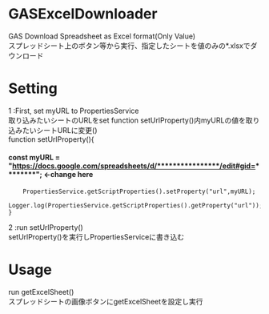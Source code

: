 # GASExcelDownloader
GAS Download Spreadsheet as Excel format(Only Value)  
スプレッドシート上のボタン等から実行、指定したシートを値のみの*.xlsxでダウンロード  

# Setting

1 :First, set myURL to PropertiesService  
  取り込みたいシートのURLをset
  function setUrlProperty()内myURLの値を取り込みたいシートURLに変更()  
    function setUrlProperty(){  
####    const myURL = "https://docs.google.com/spreadsheets/d/****************/edit#gid=********"; <-change here
        PropertiesService.getScriptProperties().setProperty("url",myURL);  
        Logger.log(PropertiesService.getScriptProperties().getProperty("url"));  
    }

2 :run setUrlProperty()  
  setUrlProperty()を実行しPropertiesServiceに書き込む

# Usage
  run getExcelSheet()  
  スプレッドシートの画像ボタンにgetExcelSheetを設定し実行  
